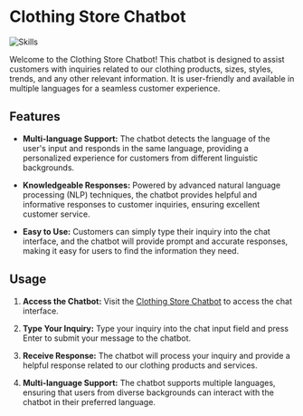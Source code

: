 # Clothing Store Chatbot

![Skills](https://img.shields.io/badge/Skills-NLP%20%7C%20TensorFlow%20%7C%20PyTorch-<COLOR>?style=for-the-badge&logo=natural-language-processing&logoColor=white&logoWidth=40&labelColor=<LABEL_COLOR>)

Welcome to the Clothing Store Chatbot! This chatbot is designed to assist customers with inquiries related to our clothing products, sizes, styles, trends, and any other relevant information. It is user-friendly and available in multiple languages for a seamless customer experience.

## Features

- **Multi-language Support:** The chatbot detects the language of the user's input and responds in the same language, providing a personalized experience for customers from different linguistic backgrounds.

- **Knowledgeable Responses:** Powered by advanced natural language processing (NLP) techniques, the chatbot provides helpful and informative responses to customer inquiries, ensuring excellent customer service.

- **Easy to Use:** Customers can simply type their inquiry into the chat interface, and the chatbot will provide prompt and accurate responses, making it easy for users to find the information they need.

## Usage

1. **Access the Chatbot:** Visit the [Clothing Store Chatbot](link_to_chatbot_app) to access the chat interface.

2. **Type Your Inquiry:** Type your inquiry into the chat input field and press Enter to submit your message to the chatbot.

3. **Receive Response:** The chatbot will process your inquiry and provide a helpful response related to our clothing products and services.

4. **Multi-language Support:** The chatbot supports multiple languages, ensuring that users from diverse backgrounds can interact with the chatbot in their preferred language.
 
 
